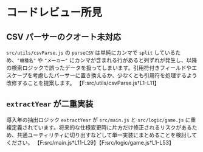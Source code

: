 # コードレビュー所見

## CSV パーサーのクオート未対応
`src/utils/csvParse.js` の `parseCSV` は単純にカンマで `split` しているため、`"機種名"` や `"メーカー"` にカンマが含まれる行があると列ずれが発生し、以降の検索ロジックで誤ったデータを扱ってしまいます。引用符付きフィールドやエスケープを考慮したパーサーに置き換えるか、少なくとも引用符を処理するよう改修することを提案します。 【F:src/utils/csvParse.js†L1-L11】

## `extractYear` が二重実装
導入年の抽出ロジック `extractYear` が `src/main.js` と `src/logic/game.js` に重複定義されています。将来的な仕様変更時に片方だけ修正されるリスクがあるため、共通ユーティリティに切り出すなどして単一実装にまとめることを検討してください。 【F:src/main.js†L11-L29】【F:src/logic/game.js†L1-L53】
